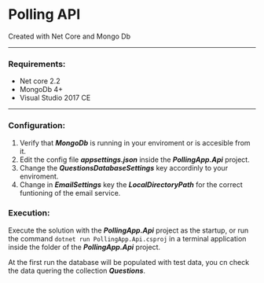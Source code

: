 # Polling API
Created with Net Core and Mongo Db

---
### Requirements:
* Net core 2.2
* MongoDb 4+
* Visual Studio 2017 CE
---
### Configuration:
1. Verify that **_MongoDb_** is running in your enviroment or is accesible from it.
2. Edit the config file **_appsettings.json_** inside the **_PollingApp.Api_** project.
3. Change the **_QuestionsDatabaseSettings_** key accordinly to your enviroment.
4. Change in **_EmailSettings_** key the **_LocalDirectoryPath_** for the correct funtioning of the email service.

### Execution:
Execute the solution with the **_PollingApp.Api_** project as the startup, or run the command ```dotnet run PollingApp.Api.csproj``` in a terminal application inside the folder of the **_PollingApp.Api_** project.

At the first run the database will be populated with test data, you cn check the data quering the collection **_Questions_**.